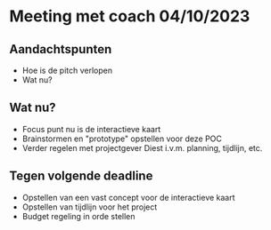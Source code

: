 # Meeting met coach 04/10/2023

## Aandachtspunten
* Hoe is de pitch verlopen
* Wat nu?

## Wat nu?
* Focus punt nu is de interactieve kaart
* Brainstormen en "prototype" opstellen voor deze POC
* Verder regelen met projectgever Diest i.v.m. planning, tijdlijn, etc.

## Tegen volgende deadline
* Opstellen van een vast concept voor de interactieve kaart
* Opstellen van tijdlijn voor het project
* Budget regeling in orde stellen
